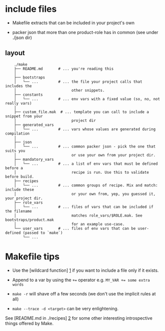 [1]: https://www.gnu.org/software/make/manual/html_node/Wildcard-Function.html "make wildcard function"
[2]: recipes/README.md "recipes README"
# include files

* Makefile extracts that can be included in your project's own

* packer json that more than one product-role has in common (see under ./json dir)

## layout

        ./make
        ├── README.md       # ... you're reading this
        │
        ├── bootstraps
        │   └── ...         # ... the file your project calls that includes the
        │                         other snippets.
        ├── constants
        │   └── ...         # ... env vars with a fixed value (so, no, not really vars)
        │
        ├── custom_file.mak  # ... template you can call to include a snippet from your
        │                         project dir
        ├── generated_vars
        │   └── ...         # ... vars whose values are generated during compilation
        │
        ├── json
        │   └── ...         # ... common packer json - pick the one that suits you
        │                         or use your own from your project dir.
        ├── mandatory_vars
        │   └── ...         # ... a list of env vars that must be defined before a
        │                         recipe is run. Use this to validate before build.
        ├── recipes
        │   └── ...         # ... common groups of recipe. Mix and match: include these
        │                         or your own from, yep, you guessed it, your project dir.
        ├── role_vars
        │   └── ...         # ... files of vars that can be included if the filename
        │                         matches role_vars/$ROLE.mak. See bootstraps/product.mak
        │                         for an example use-case.
        └── user_vars       # ... files of env vars that can be user-defined (passed to `make`)
            └── ...


# Makefile tips

* Use the [wildcard function] [1] if you want to include a file only if it exists.

* Append to a var by using the `+=` operator e.g. `MY_VAR += some extra words`

* `make -r` will shave off a few seconds (we don't use the implicit rules at all)

* `make --trace -d <target>` can be very enlightening.

See [README.md in ./recipes] [2] for some other interesting introspective things
offered by Make.
